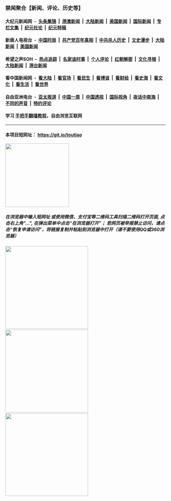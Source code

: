 ### 禁闻聚合【新闻、评论、历史等】

#### 大纪元新闻网 &nbsp;-&nbsp; [头条集锦](indexes/E头条集锦.md?t=03090903) &nbsp;|&nbsp; [港澳新闻](indexes/E港澳新闻.md?t=03090903)  &nbsp;|&nbsp; [大陆新闻](indexes/E大陆新闻.md?t=03090903) &nbsp;|&nbsp; [美国新闻](indexes/E美国新闻.md?t=03090903) &nbsp;|&nbsp; [国际新闻](indexes/E国际新闻.md?t=03090903) &nbsp;|&nbsp; [专栏文集](indexes/E专栏文集.md?t=03090903) &nbsp;|&nbsp; [纪元社论](indexes/E纪元社论.md?t=03090903) &nbsp;|&nbsp; [纪元特稿](indexes/E纪元特稿.md?t=03090903) 

#### 新唐人电视台 &nbsp;-&nbsp; [中国时局](indexes/N中国时局.md?t=03090903) &nbsp;|&nbsp; [共产党百年真相](indexes/N共产党百年真相.md?t=03090903) &nbsp;|&nbsp; [中共杀人历史](indexes/N中共杀人历史.md?t=03090903) &nbsp;|&nbsp; [文史漫步](indexes/N文史漫步.md?t=03090903) &nbsp;|&nbsp; [大陆新闻](indexes/N大陆新闻.md?t=03090903) &nbsp;|&nbsp; [美国新闻](indexes/N美国新闻.md?t=03090903)

#### 希望之声SOH &nbsp;-&nbsp; [热点追踪](indexes/H热点追踪.md?t=03090903) &nbsp;|&nbsp; [名家谈时事](indexes/H名家谈时事.md?t=03090903) &nbsp;|&nbsp; [个人评论](indexes/H个人评论.md?t=03090903)  &nbsp;|&nbsp; [红朝解密](indexes/H红朝解密.md?t=03090903) &nbsp;|&nbsp; [文化寻根](indexes/H文化寻根.md?t=03090903) &nbsp;|&nbsp; [大陆新闻](indexes/H大陆新闻.md?t=03090903) &nbsp;|&nbsp; [港台新闻](indexes/H港台新闻.md?t=03090903)

#### 看中国新闻网 &nbsp;-&nbsp; [看大陆](indexes/S看大陆.md?t=03090903) &nbsp;|&nbsp; [看官场](indexes/S看官场.md?t=03090903) &nbsp;|&nbsp; [看民生](indexes/S看民生.md?t=03090903)  &nbsp;|&nbsp; [看博谈](indexes/S看博谈.md?t=03090903) &nbsp;|&nbsp; [看财经](indexes/S看财经.md?t=03090903) &nbsp;|&nbsp; [看史海](indexes/S看史海.md?t=03090903) &nbsp;|&nbsp; [看文化](indexes/S看文化.md?t=03090903) &nbsp;|&nbsp; [看生活](indexes/S看生活.md?t=03090903) &nbsp;|&nbsp; [看世界](indexes/S看世界.md?t=03090903)

#### 自由亚洲电台 &nbsp;-&nbsp; [亚太报道](indexes/R亚太报道.md?t=03090903) &nbsp;|&nbsp; [中国一周](indexes/R中国一周.md?t=03090903) &nbsp;|&nbsp; [中国透视](indexes/R中国透视.md?t=03090903)  &nbsp;|&nbsp; [国际视角](indexes/R国际视角.md?t=03090903) &nbsp;|&nbsp; [夜话中南海](indexes/R夜话中南海.md?t=03090903) &nbsp;|&nbsp; [不同的声音](indexes/R不同的声音.md?t=03090903) &nbsp;|&nbsp; [特约评论](indexes/R特约评论.md?t=03090903)

#### 学习 [手把手翻墙教程](https://github.com/gfw-breaker/guides/wiki)，自由浏览互联网

----

#### 本项目短网址： https://git.io/toutiao
<img src="https://raw.githubusercontent.com/gfw-breaker/banned-news/master/scripts/img/qr.png" width="200px"/>  

##### 在浏览器中输入短网址 或使用微信、支付宝等二维码工具扫描二维码打开页面, 点击右上角"...", 在弹出菜单中点击“在浏览器打开”； 若网页被举报禁止访问，请点击“恢复申请访问”，将链接复制并粘贴到浏览器中打开（请不要使用QQ或360浏览器）

<img src="https://raw.githubusercontent.com/gfw-breaker/banned-news/master/scripts/img/1.png" width="260px"/> &nbsp; <img src="https://raw.githubusercontent.com/gfw-breaker/banned-news/master/scripts/img/2.png" width="260px"/> &nbsp; <img src="https://raw.githubusercontent.com/gfw-breaker/banned-news/master/scripts/img/3.png" width="260px"/>
